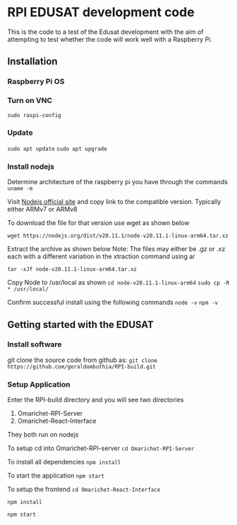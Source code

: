 # RPI EDUSAT development code
This is the code to a test of the Edusat development with the aim of attempting to test whether the code will work well with a Raspberry Pi.

## Installation
### Raspberry Pi OS

### Turn on VNC
`sudo raspi-config`

### Update
`sudo apt update`
`sudo apt upgrade`

### Install nodejs
Determine architecture of the raspberry pi you have through the commands
`uname -m`

Visit [Nodejs official site](https://nodejs.org/en/download) and copy link to the compatible version.
Typically either ARMv7 or ARMv8

To download the file for that version use wget as shown below

`wget https://nodejs.org/dist/v20.11.1/node-v20.11.1-linux-arm64.tar.xz`

Extract the archive as shown below
Note: The files may either be .gz or .xz each with a different variation in the xtraction command using ar

`tar -xJf node-v20.11.1-linux-arm64.tar.xz`

Copy Node to /usr/local as shown
`cd node-v20.11.1-linux-arm64`
`sudo cp -R * /usr/local/`

Confirm successful install using the following commands
`node -v`
`npm -v`

## Getting started with the EDUSAT
### Install software
git clone the source code from github as:
`git clone https://github.com/geraldombuthia/RPI-build.git`

### Setup Application
Enter the RPI-build directory and you will see two directories
1. Omarichet-RPI-Server
2. Omarichet-React-Interface 

They both run on nodejs

To setup cd into Omarichet-RPI-server
`cd Omarichet-RPI-Server`

To install all dependencies 
`npm install`

To start the application
`npm start`

To setup the frontend
`cd Omarichet-React-Interface`

`npm install`

`npm start`